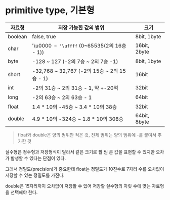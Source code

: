 # primitive type, 기본형

| 자료형     | 저장 가능한 값의 범위                              | 크기           |
|---------|-------------------------------------------|--------------|
| boolean | false, true                               | 8bit, 1byte  |
| char    | '\u0000` ~ '\uffff` (0~65535(2의 16승 - 1)) | 16bit, 2byte |
| byte    | -128 ~ 127 (-2의 7승 ~ 2의 7승 -1)            | 8bit, 1byte  |
| short   | -32,768 ~ 32,767 (-2의 15승 ~ 2의 15승 - 1)   | 16bit        |
| int     | -2의 31승 ~ 2의 31승 - 1, 약 +-20억             | 32bit        |
| long    | -2의 63승 ~ 2의 63승 - 1                      | 64bit        |
| float   | 1.4 * 10의 -45승 ~ 3.4 * 10의 38승            | 32bit        |
| double  | 4.9 * 10의 -324승 ~ 1.8 * 10의 308승          | 64bit, 8byte |

> float와 double은 양의 범위만 적은 것, 전체 범위는 양의 범위에 -를 붙여서 추가한 것

실수형은 정수형과 저장형식이 달라서 같은 크기로 훨 씬 큰 값을 표현할 수 있지만 오차가 발생할 수 있다는 단점이 있다.

그래서 정밀도(precision)가 중요한데 float는 정밀도가 10진수로 7자리 수를 오차없이 저장할 수 있는 정밀도를 가진다.

double은 15자리까지 오차없이 저장할 수 있어 저장할 실수형의 자릿 수에 맞는 자료형을 선택해야 한다.

